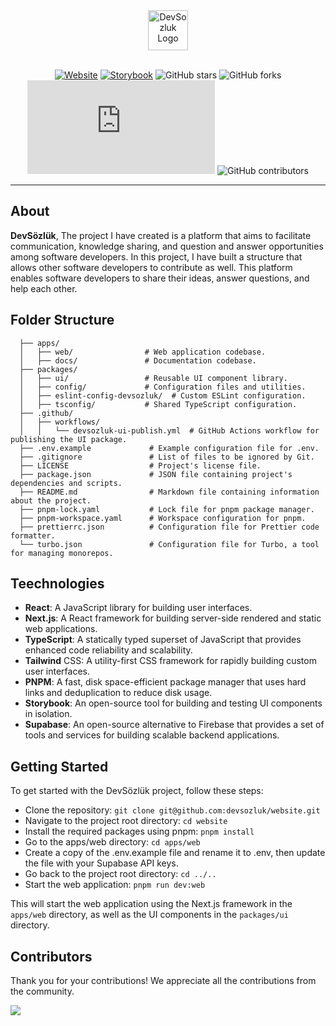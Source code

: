 <div align="center">
  <a href="https://www.devsozluk.net">
    <img
      src="https://raw.githubusercontent.com/devsozluk/website/main/apps/web/src/assets/images/logo.png"
      alt="DevSozluk Logo"
      height="64"
    />
  </a>
  <br />
  <br/>

[![Website](https://img.shields.io/website?url=https://www.devsozluk.net)](https://dev.devsozluk.net/)
[![Storybook](https://img.shields.io/website?url=https://www.devsozluk.net)](https://storybook.devsozluk.net/)
![GitHub stars](https://img.shields.io/github/stars/devsozluk/website?logo=github)
![GitHub forks](https://img.shields.io/github/forks/devsozluk/website?logo=github)
[![GitHub commits](https://badgen.net/github/commits/Naereen/Strapdown.js)](https://github/devsozluk/website/commit)
![GitHub contributors](https://img.shields.io/github/contributors/devsozluk/website?logo=github)
<hr/>
</div>

## **About**

**DevSözlük**, The project I have created is a platform that aims to facilitate communication, knowledge sharing, and question and answer opportunities among software developers. In this project, I have built a structure that allows other software developers to contribute as well. This platform enables software developers to share their ideas, answer questions, and help each other.

## **Folder Structure**

```devsozluk/
  ├── apps/
  │   ├── web/                # Web application codebase.
  │   ├── docs/               # Documentation codebase.
  ├── packages/
  │   ├── ui/                 # Reusable UI component library.
  │   ├── config/             # Configuration files and utilities.
  │   ├── eslint-config-devsozluk/  # Custom ESLint configuration.
  │   ├── tsconfig/           # Shared TypeScript configuration.
  ├── .github/
  │   ├── workflows/
  │   │   └── devsozluk-ui-publish.yml  # GitHub Actions workflow for publishing the UI package.
  ├── .env.example             # Example configuration file for .env.
  ├── .gitignore               # List of files to be ignored by Git.
  ├── LICENSE                  # Project's license file.
  ├── package.json             # JSON file containing project's dependencies and scripts.
  ├── README.md                # Markdown file containing information about the project.
  ├── pnpm-lock.yaml           # Lock file for pnpm package manager.
  ├── pnpm-workspace.yaml      # Workspace configuration for pnpm.
  ├── prettierrc.json          # Configuration file for Prettier code formatter.
  └── turbo.json               # Configuration file for Turbo, a tool for managing monorepos.
```

## Teechnologies

- **React**: A JavaScript library for building user interfaces.
- **Next.js**: A React framework for building server-side rendered and static web applications.
- **TypeScript**: A statically typed superset of JavaScript that provides enhanced code reliability and scalability.
- **Tailwind** CSS: A utility-first CSS framework for rapidly building custom user interfaces.
- **PNPM**: A fast, disk space-efficient package manager that uses hard links and deduplication to reduce disk usage.
- **Storybook**: An open-source tool for building and testing UI components in isolation.
- **Supabase**: An open-source alternative to Firebase that provides a set of tools and services for building scalable backend applications.

## Getting Started

To get started with the DevSözlük project, follow these steps:

- Clone the repository: `git clone git@github.com:devsozluk/website.git`
- Navigate to the project root directory: `cd website`
- Install the required packages using pnpm: `pnpm install`
- Go to the apps/web directory: `cd apps/web`
- Create a copy of the .env.example file and rename it to .env, then update the file with your Supabase API keys.
- Go back to the project root directory: `cd ../..`
- Start the web application: `pnpm run dev:web`

This will start the web application using the Next.js framework in the `apps/web` directory, as well as the UI components in the `packages/ui` directory.

## Contributors

Thank you for your contributions! We appreciate all the contributions from the community.

<a href="https://github.com/devsozluk/website/graphs/contributors">
  <img src="https://contrib.rocks/image?repo=devsozluk/website" />
</a>